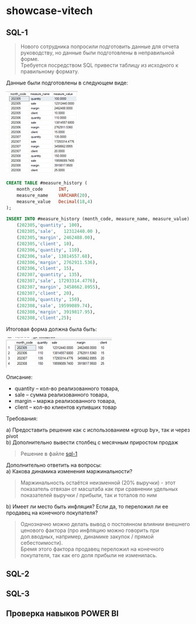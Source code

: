 # showcase-vitech

## SQL-1
> Нового сотрудника попросили подготовить данные для отчета руководству, но данные были подготовлены в неправильной форме.  
Требуется посредством SQL привести таблицу из исходного к правильному формату.
 
Данные были подготовлены в следующем виде:  

<img src=https://github.com/Skrald/showcase-vitech/blob/bbe86a9fc732ad05417dd3abcabff34fb1575b9c/images/sql-1-1.png width=196 height=225>

```sql
CREATE TABLE #measure_history (
	month_code		INT,
	measure_name	VARCHAR(20),
	measure_value	Decimal(18,4)
);
```

```sql
INSERT INTO #measure_history (month_code, measure_name, measure_value) VALUES
	(202305,'quantity', 100),
	(202305,'sale',   12312440.00 ),
	(202305,'margin', 2462488.00),
	(202305,'client', 10),
	(202306,'quantity', 110),
	(202306,'sale', 13814557.68),
	(202306,'margin', 2762911.536),
	(202306,'client', 15),
	(202307,'quantity', 135),
	(202307,'sale', 17293314.4776),
	(202307,'margin', 3458662.8955),
	(202307,'client', 20),
	(202308,'quantity', 150),
	(202308,'sale', 19599089.74),
	(202308,'margin', 3919817.95),
	(202308,'client',25);
```

Итоговая форма должна была быть:  

<img src=https://github.com/Skrald/showcase-vitech/blob/bbe86a9fc732ad05417dd3abcabff34fb1575b9c/images/sql-1-2.png width=289 height=83>

Описание:  

- quantity – кол-во реализованного товара, 
- sale – сумма реализованного товара, 
- margin – маржа реализованного товара, 
- client – кол-во клиентов купивших товар

Требования:  

a)	Предоставить решение как с использованием «group by», так и через pivot  
b)	Дополнительно вывести столбец с месячным приростом продаж  
> Решение в файле [sql-1](https://raw.githubusercontent.com/Skrald/showcase-vitech/main/sql-scripts/sql-1.sql)  

Дополнительно ответить на вопросы:  
a)	Какова динамика изменения маржинальности?  
> Маржинальность остаётся неизменной (20% выручки) - этот показатель отвязан от масштаба как при сравнении удельных показателей выручки / прибыли, так и тоталов по ним  

b)	Имеет ли место быть инфляция? Если да, то переложил ли ее продавец на конечного покупателя?  
> Однозначно можно делать вывод о постоянном влиянии внешнего ценового фактора (про инфляцию можно говорить при доп.вводных, например, динамике закупок / прямой себестоимости).  
Бремя этого фактора продавец переложил на конечного покупателя, так как его доля прибыли не изменилась. 

## SQL-2

## SQL-3

## Проверка навыков POWER BI

